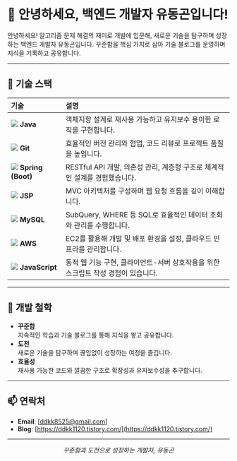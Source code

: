 # 👋 안녕하세요, 백엔드 개발자 유동곤입니다!  

안녕하세요! 알고리즘 문제 해결의 재미로 개발에 입문해, 새로운 기술을 탐구하며 성장하는 백엔드 개발자 유동곤입니다. 꾸준함을 핵심 가치로 삼아 기술 블로그를 운영하며 지식을 기록하고 공유합니다.  

---

## 🔧 기술 스택  

| **기술** | **설명** |
|:---------|:---------|
| <img src="https://img.shields.io/badge/Java-007396?style=flat-square&logo=java&logoColor=white" /> **Java** | 객체지향 설계로 재사용 가능하고 유지보수 용이한 로직을 구현합니다. |
| <img src="https://img.shields.io/badge/Git-F05032?style=flat-square&logo=git&logoColor=white" /> **Git** | 효율적인 버전 관리와 협업, 코드 리뷰로 프로젝트 품질을 높입니다. |
| <img src="https://img.shields.io/badge/Spring-6DB33F?style=flat-square&logo=spring&logoColor=white" /> **Spring (Boot)** | RESTful API 개발, 의존성 관리, 계층형 구조로 체계적인 설계를 경험했습니다. |
| <img src="https://img.shields.io/badge/JSP-007396?style=flat-square&logo=java&logoColor=white" /> **JSP** | MVC 아키텍처를 구성하며 웹 요청 흐름을 깊이 이해합니다. |
| <img src="https://img.shields.io/badge/MySQL-4479A1?style=flat-square&logo=mysql&logoColor=white" /> **MySQL** | SubQuery, WHERE 등 SQL로 효율적인 데이터 조회와 관리를 수행합니다. |
| <img src="https://img.shields.io/badge/AWS-232F3E?style=flat-square&logo=amazonaws&logoColor=white" /> **AWS** | EC2를 활용해 개발 및 배포 환경을 설정, 클라우드 인프라를 관리합니다. |
| <img src="https://img.shields.io/badge/JavaScript-F7DF1E?style=flat-square&logo=javascript&logoColor=black" /> **JavaScript** | 동적 웹 기능 구현, 클라이언트-서버 상호작용을 위한 스크립트 작성 경험이 있습니다. |

---

## 🌱 개발 철학  
- **꾸준함**  
  지속적인 학습과 기술 블로그를 통해 지식을 쌓고 공유합니다.  
- **도전**  
  새로운 기술을 탐구하며 끊임없이 성장하는 여정을 즐깁니다.  
- **효율성**  
  재사용 가능한 코드와 깔끔한 구조로 확장성과 유지보수성을 추구합니다.  

---

## 📫 연락처  
- **Email**: [ddkk8525@gmail.com]
- **Blog**: [https://ddkk1120.tistory.com/](https://ddkk1120.tistory.com/)  

---

<p align="center">
  <i>꾸준함과 도전으로 성장하는 개발자, 유동곤</i>  
</p>
